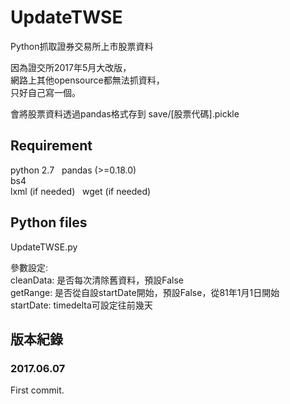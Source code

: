 # UpdateTWSE
Python抓取證券交易所上市股票資料  
  
因為證交所2017年5月大改版，  
網路上其他opensource都無法抓資料，  
只好自己寫一個。  
  
會將股票資料透過pandas格式存到 save/[股票代碼].pickle  
  
## Requirement
  
python 2.7  
pandas (>=0.18.0)  
bs4  
lxml (if needed)  
wget (if needed)  
  
## Python files
UpdateTWSE.py  
  
參數設定:  
cleanData: 是否每次清除舊資料，預設False  
getRange:  是否從自設startDate開始，預設False，從81年1月1日開始  
startDate:  timedelta可設定往前幾天  
  
## 版本紀錄
### 2017.06.07
First commit.  
